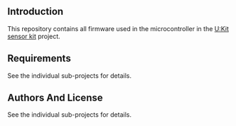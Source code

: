 ## Introduction

This repository contains all firmware used in the microcontroller in the [U:Kit sensor kit](https://github.com/attachix/ukit) project.

## Requirements
See the individual sub-projects for details. 

## Authors And License
See the individual sub-projects for details.
